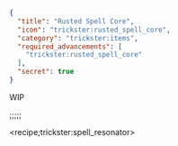 ```json
{
  "title": "Rusted Spell Core",
  "icon": "trickster:rusted_spell_core",
  "category": "trickster:items",
  "required_advancements": [
    "trickster:rusted_spell_core"
  ],
  "secret": true
}
```

WIP

;;;;;

<recipe;trickster:spell_resonator>
